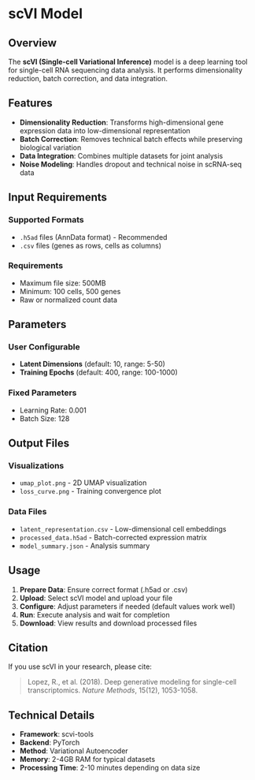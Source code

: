 # scVI Model

## Overview

The **scVI (Single-cell Variational Inference)** model is a deep learning tool for single-cell RNA sequencing data analysis. It performs dimensionality reduction, batch correction, and data integration.

## Features

- **Dimensionality Reduction**: Transforms high-dimensional gene expression data into low-dimensional representation
- **Batch Correction**: Removes technical batch effects while preserving biological variation
- **Data Integration**: Combines multiple datasets for joint analysis
- **Noise Modeling**: Handles dropout and technical noise in scRNA-seq data

## Input Requirements

### Supported Formats
- `.h5ad` files (AnnData format) - Recommended
- `.csv` files (genes as rows, cells as columns)

### Requirements
- Maximum file size: 500MB
- Minimum: 100 cells, 500 genes
- Raw or normalized count data

## Parameters

### User Configurable
- **Latent Dimensions** (default: 10, range: 5-50)
- **Training Epochs** (default: 400, range: 100-1000)

### Fixed Parameters
- Learning Rate: 0.001
- Batch Size: 128

## Output Files

### Visualizations
- `umap_plot.png` - 2D UMAP visualization
- `loss_curve.png` - Training convergence plot

### Data Files
- `latent_representation.csv` - Low-dimensional cell embeddings
- `processed_data.h5ad` - Batch-corrected expression matrix
- `model_summary.json` - Analysis summary

## Usage

1. **Prepare Data**: Ensure correct format (.h5ad or .csv)
2. **Upload**: Select scVI model and upload your file
3. **Configure**: Adjust parameters if needed (default values work well)
4. **Run**: Execute analysis and wait for completion
5. **Download**: View results and download processed files

## Citation

If you use scVI in your research, please cite:

> Lopez, R., et al. (2018). Deep generative modeling for single-cell transcriptomics. *Nature Methods*, 15(12), 1053-1058.

## Technical Details

- **Framework**: scvi-tools
- **Backend**: PyTorch
- **Method**: Variational Autoencoder
- **Memory**: 2-4GB RAM for typical datasets
- **Processing Time**: 2-10 minutes depending on data size
